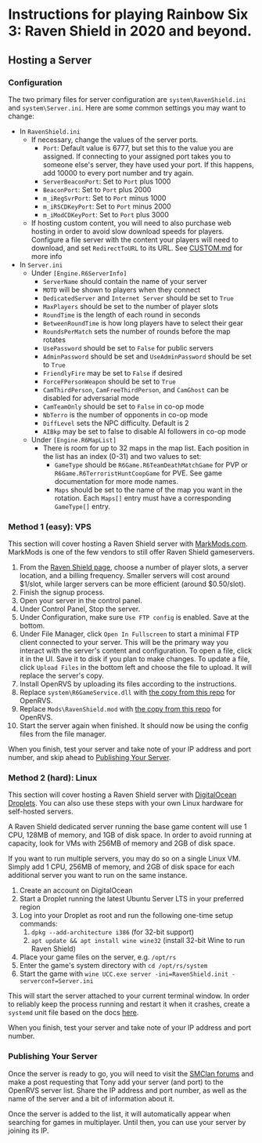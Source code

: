 # Instructions for playing Rainbow Six 3: Raven Shield in 2020 and beyond.

## Hosting a Server

### Configuration

The two primary files for server configuration are `system\RavenShield.ini` and `system\Server.ini`. Here are some common settings you may want to change:

* In `RavenShield.ini`
  * If necessary, change the values of the server ports.
    * `Port`: Default value is 6777, but set this to the value you are assigned. If connecting to your assigned port takes you to someone else's server, they have used your port. If this happens, add 10000 to every port number and try again.
    * `ServerBeaconPort`: Set to `Port` plus 1000 
    * `BeaconPort`: Set to `Port` plus 2000
    * `m_iRegSvrPort`: Set to `Port` minus 1000
    * `m_iRSCDKeyPort`: Set to `Port` minus 2000
    * `m_iModCDKeyPort`: Set to `Port` plus 3000
  * If hosting custom content, you will need to also purchase web hosting in order to avoid slow download speeds for players. Configure a file server with the content your players will need to download, and set `RedirectToURL` to its URL. See [CUSTOM.md](CUSTOM.md) for more info
* In `Server.ini`
  * Under `[Engine.R6ServerInfo]`
    * `ServerName` should contain the name of your server
    * `MOTD` will be shown to players when they connect
    * `DedicatedServer` and `Internet Server` should be set to `True`
    * `MaxPlayers` should be set to the number of player slots
    * `RoundTime` is the length of each round in seconds
    * `BetweenRoundTime` is how long players have to select their gear
    * `RoundsPerMatch` sets the number of rounds before the map rotates
    * `UsePassword` should be set to `False` for public servers
    * `AdminPassword` should be set and `UseAdminPassword` should be set to `True`   
    * `FriendlyFire` may be set to `False` if desired
    * `ForceFPersonWeapon` should be set to `True`
    * `CamThirdPerson`, `CamFreeThirdPerson`, and `CamGhost` can be disabled for adversarial mode
    * `CamTeamOnly` should be set to `False` in co-op mode
    * `NbTerro` is the number of opponents in co-op mode
    * `DiffLevel` sets the NPC difficulty. Default is 2
    * `AIBkp` may be set to false to disable AI followers in co-op mode   
  * Under `[Engine.R6MapList]`
    * There is room for up to 32 maps in the map list. Each position in the list has an index (0-31) and two values to set:
      * `GameType` should be `R6Game.R6TeamDeathMatchGame` for PVP or `R6Game.R6TerroristHuntCoopGame` for PVE. See game documentation for more mode names.
      * `Maps` should be set to the name of the map you want in the rotation. Each `Maps[]` entry must have a corresponding `GameType[]` entry.

### Method 1 (easy): VPS

This section will cover hosting a Raven Shield server with [MarkMods.com](https://www.markmods.com). MarkMods is one of the few vendors to still offer Raven Shield gameservers.

1. From the [Raven Shield page](https://www.markmods.com/gameserverhosting/Rainbow%20Six%203:Raven%20Shield/), choose a number of player slots, a server location, and a billing frequency. Smaller servers will cost around $1/slot, while larger servers can be more efficient (around $0.50/slot).
1. Finish the signup process.
1. Open your server in the control panel.
  1. Under Control Panel, Stop the server.
  1. Under Configuration, make sure `Use FTP config` is enabled. Save at the bottom.
  1. Under File Manager, click `Open In Fullscreen` to start a minimal FTP client connected to your server. This will be the primary way you interact with the server's content and configuration. To open a file, click it in the UI. Save it to disk if you plan to make changes. To update a file, click `Upload Files` in the bottom left and choose the file to upload. It will replace the server's copy.
  1. Install OpenRVS by uploading its files according to the instructions.
  1. Replace `system\R6GameService.dll` with [the copy from this repo](R6GameService.dll) for OpenRVS.
  1. Replace `Mods\RavenShield.mod` with [the copy from this repo](RavenShield.mod) for OpenRVS.
  1. Start the server again when finished. It should now be using the config files from the file manager.

When you finish, test your server and take note of your IP address and port number, and skip ahead to [Publishing Your Server](https://github.com/ijemafe/raven-shield-2020/blob/master/SERVERS.md#publishing-your-server).

### Method 2 (hard): Linux

This section will cover hosting a Raven Shield server with [DigitalOcean Droplets](https://www.digitalocean.com/products/droplets/). You can also use these steps with your own Linux hardware for self-hosted servers.

A Raven Shield dedicated server running the base game content will use 1 CPU, 128MB of memory, and 1GB of disk space. In order to avoid running at capacity, look for VMs with 256MB of memory and 2GB of disk space.

If you want to run multiple servers, you may do so on a single Linux VM. Simply add 1 CPU, 256MB of memory, and 2GB of disk space for each additional server you want to run on the same instance.

1. Create an account on DigitalOcean
1. Start a Droplet running the latest Ubuntu Server LTS in your preferred region
1. Log into your Droplet as root and run the following one-time setup commands:
   1. `dpkg --add-architecture i386` (for 32-bit support)
   1. `apt update && apt install wine wine32` (install 32-bit Wine to run Raven Shield)
1. Place your game files on the server, e.g. `/opt/rs`
1. Enter the game's system directory with `cd /opt/rs/system`
1. Start the game with `wine UCC.exe server -ini=RavenShield.init -serverconf=Server.ini`

This will start the server attached to your current terminal window. In order to reliably keep the process running and restart it when it crashes, create a `systemd` unit file based on the docs [here](https://www.digitalocean.com/community/tutorials/understanding-systemd-units-and-unit-files).

When you finish, test your server and take note of your IP address and port number.

### Publishing Your Server

Once the server is ready to go, you will need to visit the [SMClan forums](http://smclan.org/forum/42) and make a post requesting that Tony add your server (and port) to the OpenRVS server list. Share the IP address and port number, as well as the name of the server and a bit of information about it.

Once the server is added to the list, it will automatically appear when searching for games in multiplayer. Until then, you can use your server by joining its IP.

